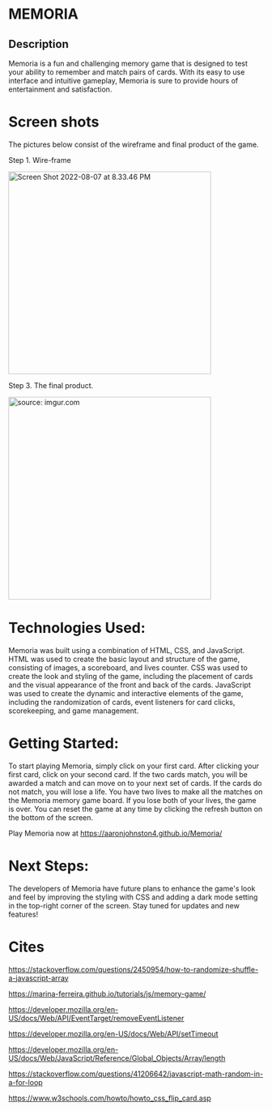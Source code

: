 # MEMORIA

## Description

Memoria is a fun and challenging memory game that is designed to test your ability to remember and match pairs of cards. With its easy to use interface and intuitive gameplay, Memoria is sure to provide hours of entertainment and satisfaction.

# Screen shots

The pictures below consist of the wireframe and final product of the game.
 
 Step 1. Wire-frame

 <img width="400" alt="Screen Shot 2022-08-07 at 8.33.46 PM" src="https://i.imgur.com/lHCEfve.png">

Step 3. The final product. 

<a href="https://i.imgur.com/oj5oeqB.png"><img width="400" src="https://i.imgur.com/oj5oeqB.png" title="source: imgur.com" /></a>

# Technologies Used: 

Memoria was built using a combination of HTML, CSS, and JavaScript. HTML was used to create the basic layout and structure of the game, consisting of images, a scoreboard, and lives counter. CSS was used to create the look and styling of the game, including the placement of cards and the visual appearance of the front and back of the cards. JavaScript was used to create the dynamic and interactive elements of the game, including the randomization of cards, event listeners for card clicks, scorekeeping, and game management.



# Getting Started:

To start playing Memoria, simply click on your first card. After clicking your first card, click on your second card. If the two cards match, you will be awarded a match and can move on to your next set of cards. If the cards do not match, you will lose a life. You have two lives to make all the matches on the Memoria memory game board. If you lose both of your lives, the game is over. You can reset the game at any time by clicking the refresh button on the bottom of the screen.

Play Memoria now at https://aaronjohnston4.github.io/Memoria/


# Next Steps:

The developers of Memoria have future plans to enhance the game's look and feel by improving the styling with CSS and adding a dark mode setting in the top-right corner of the screen. Stay tuned for updates and new features!

# Cites

 https://stackoverflow.com/questions/2450954/how-to-randomize-shuffle-a-javascript-array

 https://marina-ferreira.github.io/tutorials/js/memory-game/

 https://developer.mozilla.org/en-US/docs/Web/API/EventTarget/removeEventListener

 https://developer.mozilla.org/en-US/docs/Web/API/setTimeout

 https://developer.mozilla.org/en-US/docs/Web/JavaScript/Reference/Global_Objects/Array/length

 https://stackoverflow.com/questions/41206642/javascript-math-random-in-a-for-loop

 https://www.w3schools.com/howto/howto_css_flip_card.asp






